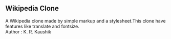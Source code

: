 ## Wikipedia Clone
A Wikipedia clone made by simple markup and a stylesheet.This clone have features like translate and fontsize.
<br>
Author : K. R. Kaushik
